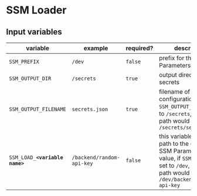 # SSM Loader

## Input variables

|variable|example|required?|description|
|-|-|-|-|
|`SSM_PREFIX`|`/dev`|`false`|prefix for the SSM Parameters store path|
|`SSM_OUTPUT_DIR`|`/secrets`|`true`|output directory for secrets|
|`SSM_OUTPUT_FILENAME`|`secrets.json`|`true`|filename of the output configuration file, if `SSM_OUTPUT_DIR` is set to `/secrets`, the full path would be `/secrets/secrets.json`|
|`SSM_LOAD_`**`<variable name>`**|`/backend/random-api-key`|`false`|this variable contains path to the certain SSM Parameters store value, if `SSM_PREFIX` is set to `/dev`, the full path would be `/dev/backend/random-api-key`|